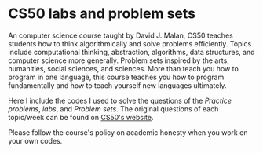 # CS50 labs and problem sets

An computer science course taught by David J. Malan, CS50 teaches students how to think algorithmically and solve problems efficiently. Topics include computational thinking, abstraction, algorithms, data structures, and computer science more generally. Problem sets inspired by the arts, humanities, social sciences, and sciences. More than teach you how to program in one language, this course teaches you how to program fundamentally and how to teach yourself new languages ultimately. 

Here I include the codes I used to solve the questions of the *Practice problems*,  *labs*, and *Problem sets*. The original questions of each topic/week can be found on [CS50's website](https://cs50.harvard.edu/x/2023/). 

Please follow the course's policy on academic honesty when you work on your own codes.
